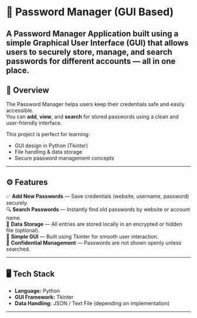 # 🔐 Password Manager (GUI Based)
A **Password Manager Application** built using a simple **Graphical User Interface (GUI)** that allows users to securely **store, manage, and search passwords** for different accounts — all in one place.
---
## 🧠 Overview

The Password Manager helps users keep their credentials safe and easily accessible.  
You can **add**, **view**, and **search** for stored passwords using a clean and user-friendly interface.

This project is perfect for learning:
- GUI design in Python (Tkinter)
- File handling & data storage
- Secure password management concepts

---

## ⚙️ Features

✅ **Add New Passwords** — Save credentials (website, username, password) securely.  
🔍 **Search Passwords** — Instantly find old passwords by website or account name.  
💾 **Data Storage** — All entries are stored locally in an encrypted or hidden file (optional).  
🎨 **Simple GUI** — Built using Tkinter for smooth user interaction.  
🔐 **Confidential Management** — Passwords are not shown openly unless searched.  

---

## 🖥️ Tech Stack

- **Language:** Python  
- **GUI Framework:** Tkinter  
- **Data Handling:** JSON / Text File (depending on implementation)

---
